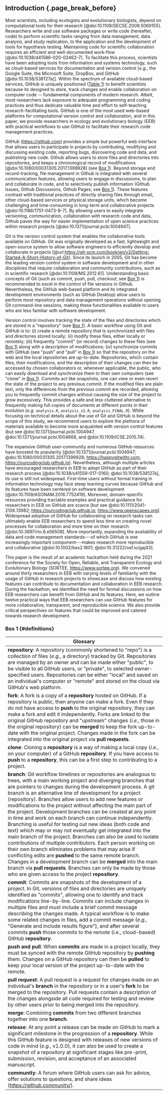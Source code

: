 ## Introduction {.page_break_before}

<!-- *Contributors to this section: PHPB* -->

Most scientists, including ecologists and evolutionary biologists, depend on computational tools for their research [@doi:10.1109/SECSE.2009.5069155].
Researchers write and use software packages or write code (hereafter, code) to perform scientific tasks ranging from data management, data analysis, and study replication, to the application and the development of tools for hypothesis testing.
Maintaining code for scientific collaboration requires an efficient and well-documented work-flow [@doi:10.1038/d41586-020-02462-7].
To facilitate this process, scientists have been adopting tools from information and systems technology, such as cloud-based services for documentation and version control [_e.g._, the Google Suite, the Microsoft Suite, DropBox, and GitHub [@doi:10.1038/538127a]].
Within the spectrum of available cloud-based services, GitHub is uniquely positioned  ([Table 1](#tbl:compare)) to benefit scientists because its designed to store, track changes and enable collaboration on computer code -- fundamental components of modern research.
Albeit, most researchers lack exposure to adequate programming and coding practices and thus dedicate valuable time and effort to self-teaching research-facilitating tools.
GitHub is one of the most used web-based platforms for computational version control and collaboration, and in this paper, we provide researchers in ecology and evolutionary biology (EEB) with practical workflows to use GitHub to facilitate their research code management practices.

<!-- *Contributors to this section: RCO, SSHS, PHPB, KH* -->

GitHub (<https://github.com>) provides a simple but powerful web interface that allows users to participate in projects by contributing, modifying and discussing existing code, reporting bugs, discovering code and data, and publishing new code.
Github allows users to store files and directories into repositories, and keeps a chronological record of modifications [@doi:10.1080/00031305.2017.1399928] (see [Box 1](#definitions)).
Beyond storage and record-tracking, file management in Github is integrated with several communication features, allowing users to engage in discussions, to plan and collaborate in code, and to selectively publish information (Github Issues, Github Discussions, Github Pages; see [Box 1](#definitions)).
These features contrast with traditional practices of directly sharing files through email, other cloud-based services or physical storage units, which become challenging and time-consuming in long-term and collaborative projects [@doi:10.1186/1751-0473-8-7].
By allowing users to easily integrate versioning, communication, collaboration with research code and data, Github paves the way for easier implementation of open science practices within research projects [@doi:10.1371/journal.pcbi.1004947].

Git is the version control system that enables the collaborative tools available on GitHub.
Git was originally developed as a fast, lightweight and open-source system to allow software engineers to efficiently develop and collaborate in projects [@url:https://git-scm.com/book/en/v2/Getting-Started-A-Short-History-of-Git]. 
Since its launch in 2005, Git has become the leading version control system in software development and in other disciplines that require collaboration and community contributions, such as in scientific research [@doi:10.1109/MS.2012.61].
Understanding basic concepts of Git (such as commit, push, pull, checkout; see [Box 1](#definitions)) is recommended to excel in the control of file versions in Github.
Nevertheless, the GitHub web-based platform and its integrated development environments (such as GitHub Desktop) allow users to perform most repository and data management operations without opening Git command-line sessions, making these functionalities available to users who are less familiar with software development.

Version control involves tracking the state of the files and directories which are stored in a "repository" (see [Box 1](#definitions)).
A basic workflow using Git and GitHub is to: (i) create a remote repository that is synchronized with files and directories stored locally; (ii) modify these files, either locally or remotely; (iii) frequently "commit" (or record) changes to these files (see [Box 1](#definitions)) along with a description of modifications; (iv) synchronize commits with GitHub (see "push" and "pull" in [Box 1](#definitions)) so that the repository on the web and the local repositories are up-to-date. 
Repositories, which contain files, their modifications, and the description of their changes can then be accessed by chosen collaborators or, whenever applicable, the public, who can easily download and synchronize them to their own computers (see "clone" in [Box 1](#definitions)).
Commits act like snapshots, one can view or even revert the state of the project to any previous commit.
If the modified files are plain text, only the differences from the previous commit are recorded, allowing you to frequently commit changes without causing the size of the project to grow excessively.
This provides a safe and less cluttered alternative to frequently making full copies of documents at different points in their evolution (_e.g._ `analysis.R`, `analysis_v2.R`, `analysis_FINAL.R`).
While focusing on technical details about the use of Git and GitHub is beyond the scope of this study, we recommend users to explore the plethora of materials available to become more acquainted with version control features (but see @doi:10.1371/journal.pcbi.1004947, @doi:10.1371/journal.pcbi.1004668, and @doi:10.1109/ICSE.2015.74).

<!-- *Contributors to this section: RCO, PHPB* -->
The expansive GitHub user-community and numerous GitHub resources have boosted its popularity [@doi:10.1371/journal.pcbi.1004947; @doi:10.1080/00031305.2017.1399928; <https://happygitwithr.com>; <https://ourcodingclub.github.io>].
Nevertheless, although multiple articles have encouraged researchers in EEB to adopt GitHub as part of their research process [@doi:10.1038/s41559-017-0160; @doi:10.1038/538127a], its use is still not widespread.
First-time users without formal training in information technology may face steep learning curves because GitHub and its features have been centered on software development [@doi:10.1109/ASONAM.2016.7752419].
Moreover, domain-specific resources providing tractable examples and practical guidance for researchers in EEB on GitHub are scarce [but see @doi:10.1111/2041-210X.13982; <https://ourcodingclub.github.io>; <https://www.openscapes.org>].
Widespread adoption of GitHub for collaborating on research tasks can ultimately enable EEB researchers to spend less time on creating novel processes for collaboration and more time on their research [@doi:10.3897/rio.6.e56508].
More importantly, expanding the availability of data and code management standards---of which GitHub is one increasingly important component---makes research more reproducible and collaborative [@doi:10.1002/bes2.1801; @doi:10.31222/osf.io/gaj43].

<!-- *Contributors to this section: RCO, PHPB* -->
This paper is the result of an academic hackathon held during the 2021 conference for the Society for Open, Reliable, and Transparent Ecology and Evolutionary Biology (SORTEE, <https://www.sortee.org>).
We convened around thirty researchers in EEB with varying levels of familiarity with the usage of GitHub in research projects to showcase and discuss how existing features can contribute to documentation and collaboration in EEB research.
During the hackathon, we identified the need for formal discussions on how EEB researchers can benefit from GitHub and its features.
Here, we outline twelve practical ways that EEB researchers can use GitHub features for more collaborative, transparent, and reproducible science.
We also provide critical perspectives on features that could be improved and catered towards research development.

### Box 1 {#definitions}

<!-- Contributors to this section: ERS, Ali -->

| Glossary |
|------------------------------------------------------------------------|
| **repository**: A repository (commonly shortened to "repo") is a collection of files (_e.g._, a directory) tracked by Git. Repositories are managed by an owner and can be made either "public", to be visible to all GitHub users, or "private", to selected owner-specified users. Repositories can be either "local" and saved on an individual's computer or "remote" and stored on the cloud via GitHub's web platform. |
| **fork**: A fork is a copy of a **repository** hosted on GitHub. If a repository is public, then anyone can make a fork. Even if they do not have access to **push** to the original repository, they can make a fork and edit it independently. Forks are linked to the original GitHub repository and "upstream" changes (_i.e._, those in the original repository) can be **merged** to keep the fork up-to-date with the original project. Changes made in the fork can be integrated into the original project via **pull requests**. |
| **clone**: Cloning a **repository** is a way of making a local copy (_i.e._, on your computer) of a GitHub **repository**. If you have access to **push** to a **repository**, this can be a first step to contributing to a project. |
| **branch**: Git workflow timelines or repositories are analogous to trees, with a main working project and diverging branches that are pointers to changes during the development process. A git branch is an alternative line of development for a project (repository). Branches allow users to add new features or modifications to the project without affecting the main part of the project. Development branches can be created at any point in time and work on each branch can continue independently. Branching is useful for testing out new ideas (both code and text) which may or may not eventually get integrated into the main branch of the project. Branches can also be used to isolate contributions of multiple contributors. Each person working on their own branch eliminates problems that may arise if conflicting edits are **pushed** to the same remote branch. Changes in a development branch can be **merged** into the main branch via **pull requests**. Branches can only be made by those who are given access to the project **repository**. |
| **commit**: Commits are snapshots of the development of a project. In Git, versions of files and directories are uniquely identified as "commits", allowing one to identify and track modifications line-by-line. Commits can include changes in multiple files and must include a brief commit message describing the changes made. A typical workflow is to make some related changes in files, add a commit message (_e.g._, "Generate and include results figure"), and after several commits **push** those commits to the remote (_i.e._, cloud-based) GitHub **repository**. |
| **push and pull**: When **commits** are made in a project locally, they must be synced with the remote GitHub repository by **pushing** them. Changes on a GitHub repository can then be **pulled** to keep your local version of the project up-to-date with the remote. |
| **pull request**: A pull request is a request for changes made on an individual's **branch** in the repository or in a user's **fork** to be merged to the repository. Pull requests contain a description of the changes alongside all code required for testing and review by other users prior to being merged into the repository. |
| **merge**: Combining **commits** from two different branches together into one **branch**. |
| **release**: At any point a release can be made on GitHub to mark a significant milestone in the progression of a **repository**. While this GitHub feature is designed with releases of new versions of code in mind (_e.g._, v1.0.0), it can also be used to create a snapshot of a repository at significant stages like pre-print, submission, revision, and acceptance of an associated manuscript. |
| **community**: A forum where GitHub users can ask for advice, offer solutions to questions, and share ideas (<https://github.community/>). |
